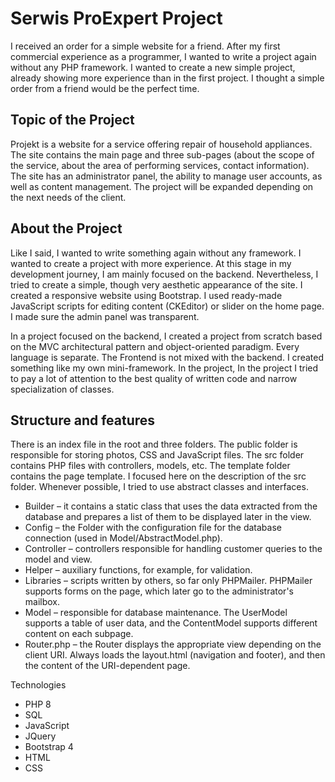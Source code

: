 # Serwis ProExpert Project
I received an order for a simple website for a friend. After my first commercial experience as a programmer, I wanted to write a project again without any PHP framework. I wanted to create a new simple project, already showing more experience than in the first project. I thought a simple order from a friend would be the perfect time.

## Topic of the Project
Projekt is a website for a service offering repair of household appliances. The site contains the main page and three sub-pages (about the scope of the service, about the area of performing services, contact information). The site has an administrator panel, the ability to manage user accounts, as well as content management. The project will be expanded depending on the next needs of the client.

## About the Project
Like I said, I wanted to write something again without any framework. I wanted to create a project with more experience. At this stage in my development journey, I am mainly focused on the backend. Nevertheless, I tried to create a simple, though very aesthetic appearance of the site. I created a responsive website using Bootstrap. I used ready-made JavaScript scripts for editing content (CKEditor) or slider on the home page. I made sure the admin panel was transparent.

In a project focused on the backend, I created a project from scratch based on the MVC architectural pattern and object-oriented paradigm. Every language is separate. The Frontend is not mixed with the backend. I created something like my own mini-framework. In the project, In the project I tried to pay a lot of attention to the best quality of written code and narrow specialization of classes. 

## Structure and features
There is an index file in the root and three folders. The public folder is responsible for storing photos, CSS and JavaScript files. The src folder contains PHP files with controllers, models, etc. The template folder contains the page template. I focused here on the description of the src folder. Whenever possible, I tried to use abstract classes and interfaces.

* Builder – it contains a static class that uses the data extracted from the database and prepares a list of them to be displayed later in the view.
* Config – the Folder with the configuration file for the database connection (used in Model/AbstractModel.php).
* Controller – controllers responsible for handling customer queries to the model and view. 
* Helper – auxiliary functions, for example, for validation.
* Libraries – scripts written by others, so far only PHPMailer. PHPMailer supports forms on the page, which later go to the administrator's mailbox.
* Model – responsible for database maintenance. The UserModel supports a table of user data, and the ContentModel supports different content on each subpage.
* Router.php – the Router displays the appropriate view depending on the client URI. Always loads the layout.html (navigation and footer), and then the content of the URI-dependent page.

Technologies
* PHP 8
* SQL
* JavaScript
* JQuery
* Bootstrap 4
* HTML
* CSS
